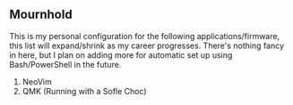 ## Mournhold

This is my personal configuration for the following applications/firmware, this list will expand/shrink as my career progresses.
There's nothing fancy in here, but I plan on adding more for automatic set up using Bash/PowerShell in the future.

1. NeoVim
1. QMK (Running with a Sofle Choc)
